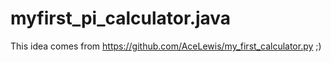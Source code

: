 # myfirst_pi_calculator.java
This idea comes from https://github.com/AceLewis/my_first_calculator.py ;)

